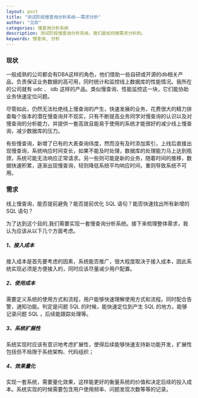 ```yaml
---
layout: post
title: "测试阶段慢查询分析系统——需求分析"
author: "见欢"
categories: 慢查询分析系统
description: 测试阶段慢查询分析系统，我们是如何做需求分析的。
keywords: 慢查询, 分析
---
```

### 现状
  一般成熟的公司都会有DBA这样的角色，他们借助一些自研或开源的db相关产品，负责保证业务数据的高可用，同时统计和监控线上数据库的性能情况。我所在的公司就有 udc 、 idb 这样的产品。类似慢查询、性能监控这一块，它们能协助业务快速定位问题。
  
  尽管如此，仍然无法杜绝线上慢查询的产生，快速发展的业务，花费很大的精力排查每个版本的潜在慢查询并不现实，只有不断提高业务同学对慢查询的认识以及对慢查询的分析能力，并提供一套高效且能易于使用的系统才能很好的减少线上慢查询，减少数据库的压力。
  
  有些慢查询，新增了已有的大表查询纬度，然而没有及时添加索引，上线后直接出现慢查询，系统响应时间变长，如果不能及时处理，数据库的处理能力马上达到瓶颈，系统可能无法响应正常请求。另一些则可能是新的业务，随着时间的推移，数据快速积累，逐渐出现慢查询，轻则降低系统平均响应时间，重则导致系统不可用。

### 需求
  线上慢查询，能否提前避免？能否提前优化 SQL 语句？能否快速找出所有新增的 SQL 语句？
  
  为了达到这个目的,我们需要实现一套慢查询分析系统。接下来梳理整体需求，我认为应该从以下几个方面考虑。
  
##### 1、接入成本
  接入成本是首先要考虑的因素，系统能否推广，很大程度取决于接入成本，因此系统实现必须是方便接入的，同时应该尽量减少用户配置。
  
##### 2、使用成本
  需要定义系统的使用方式和流程，用户能够快速理解使用方式和流程。同时配合告警，通知功能。判定是问题 SQL 的时候，能快速定位到产生 SQL 的地方。能够记录问题 SQL ，后续能跟踪处理等。
  
##### 3、系统扩展性
  系统实现时应该有意识地考虑扩展性，使得后续能够快速支持新功能开发，扩展性包括但不局限于系统架构、代码组织；
  
##### 4、效果量化
  实现一套系统，需要量化效果，这样能更好的衡量系统的价值和决定后续的投入成本。系统实现的时候需要包含用户使用频率、问题发现次数等等的记录。